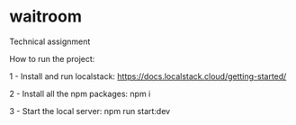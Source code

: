 # waitroom
Technical assignment

How to run the project:

1 - Install and run localstack:
https://docs.localstack.cloud/getting-started/

2 - Install all the npm packages:
npm i

3 - Start the local server:
npm run start:dev
